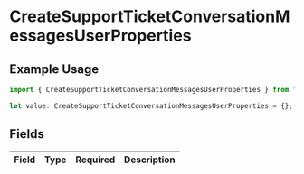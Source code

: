 # CreateSupportTicketConversationMessagesUserProperties

## Example Usage

```typescript
import { CreateSupportTicketConversationMessagesUserProperties } from "@inkeep/inkeep-analytics/models/components";

let value: CreateSupportTicketConversationMessagesUserProperties = {};
```

## Fields

| Field       | Type        | Required    | Description |
| ----------- | ----------- | ----------- | ----------- |